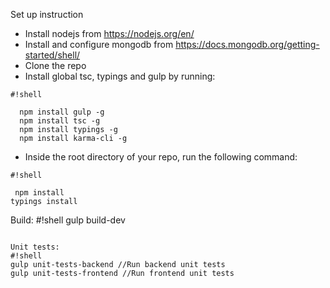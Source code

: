 Set up instruction 

* Install nodejs from https://nodejs.org/en/
* Install and configure mongodb from https://docs.mongodb.org/getting-started/shell/
* Clone the repo
* Install global tsc, typings and gulp by running:
   

```
#!shell

  npm install gulp -g 
  npm install tsc -g 
  npm install typings -g 
  npm install karma-cli -g
```

          
* Inside the root directory of your repo, run the following command:
   

```
#!shell

 npm install 
typings install
```

Build:
#!shell
gulp build-dev
```

Unit tests:
#!shell
gulp unit-tests-backend //Run backend unit tests
gulp unit-tests-frontend //Run frontend unit tests
```

